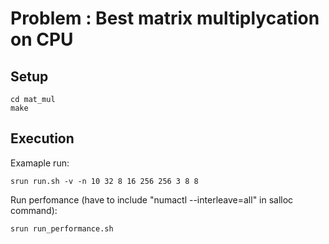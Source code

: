 # Problem : Best matrix multiplycation on CPU

## Setup

```
cd mat_mul
make
```

## Execution

Examaple run:

```
srun run.sh -v -n 10 32 8 16 256 256 3 8 8
```

Run perfomance (have to include "numactl --interleave=all" in salloc command):

```
srun run_performance.sh
```
